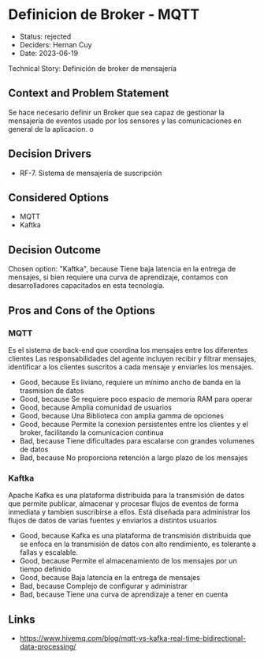 # Definicion de Broker - MQTT

* Status: rejected
* Deciders: Hernan Cuy
* Date: 2023-06-19

Technical Story: Definición de broker de mensajería

## Context and Problem Statement

Se hace necesario definir un Broker que sea capaz de gestionar la mensajería de eventos usado por los sensores y las comunicaciones en general de la aplicacion. o

## Decision Drivers

* RF-7. Sistema de mensajería de suscripción

## Considered Options

* MQTT
* Kaftka

## Decision Outcome

Chosen option: "Kaftka", because Tiene baja latencia en la entrega de mensajes, si bien requiere una curva de aprendizaje, contamos con desarrolladores capacitados en esta tecnología.

## Pros and Cons of the Options

### MQTT

Es el sistema de back-end que coordina los mensajes entre los diferentes clientes  Las responsabilidades del agente incluyen recibir y filtrar mensajes, identificar a los clientes suscritos a cada mensaje y enviarles los mensajes.

* Good, because Es liviano, requiere un mínimo ancho de banda en la trasmision de datos
* Good, because Se requiere poco espacio de memoria RAM para operar
* Good, because Amplia comunidad de usuarios
* Good, because Una Biblioteca con amplia gamma de opciones
* Good, because Permite la conexion persistentes entre los clientes y el broker, facilitando la comunicacion continua
* Bad, because Tiene dificultades para escalarse con grandes volumenes de datos
* Bad, because No proporciona retención a largo plazo de los mensajes

### Kaftka

Apache Kafka es una plataforma distribuida para la transmisión de datos que permite publicar, almacenar y procesar flujos de eventos de forma inmediata y tambien suscribirse a ellos. Está diseñada para administrar los flujos de datos de varias fuentes y enviarlos a distintos usuarios

* Good, because Kafka es una plataforma de transmisión distribuida que se enfoca en la transmisión de datos con alto rendimiento, es tolerante a fallas y escalable.
* Good, because Permite el almacenamiento de los mensajes por un tiempo definido
* Good, because Baja latencia en la entrega de mensajes
* Bad, because Complejo de configurar y administrar
* Bad, because Tiene una curva de aprendizaje a tener en cuenta

## Links

* https://www.hivemq.com/blog/mqtt-vs-kafka-real-time-bidirectional-data-processing/
